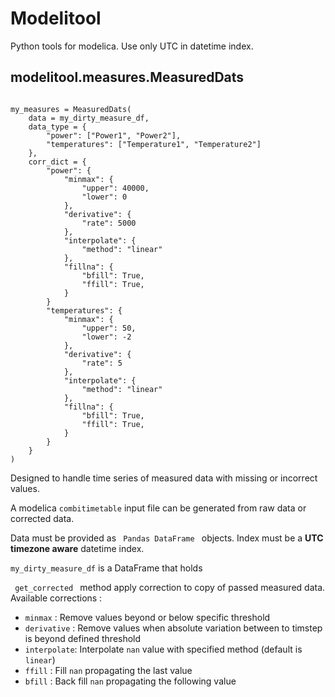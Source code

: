 # Modelitool

Python tools for modelica.
Use only UTC in datetime index.

## modelitool.measures.MeasuredDats

<pre><code>
my_measures = MeasuredDats(
    data = my_dirty_measure_df,
    data_type = {
        "power": ["Power1", "Power2"],
        "temperatures": ["Temperature1", "Temperature2"]
    },
    corr_dict = {
        "power": {
            "minmax": {
                "upper": 40000,
                "lower": 0
            },
            "derivative": {
                "rate": 5000
            },
            "interpolate": {
                "method": "linear"
            },
            "fillna": {
                "bfill": True,
                "ffill": True,
            }
        }
        "temperatures": {
            "minmax": {
                "upper": 50,
                "lower": -2
            },
            "derivative": {
                "rate": 5
            },
            "interpolate": {
                "method": "linear"
            },
            "fillna": {
                "bfill": True,
                "ffill": True,
            }        
		}
    }
)
</code></pre>

Designed to handle time series of measured data with missing or incorrect values.


A modelica <code>combitimetable</code> input file can be generated from raw data or corrected data.
 

Data must be provided as <code> Pandas DataFrame </code> objects. Index must be a **UTC timezone aware** datetime index.



<code>my_dirty_measure_df</code> is a DataFrame that holds 

<code> get_corrected </code> method apply correction to  copy of passed measured data.
Available corrections :
- <code>minmax</code> : Remove values beyond or below specific threshold
- <code>derivative</code> : Remove values when absolute variation between to timstep is beyond defined threshold
- <code>interpolate</code>: Interpolate <code>nan</code> value with specified method (default is <code>linear</code>)
- <code>ffill</code> : Fill  <code>nan</code> propagating the last value
- <code>bfill</code> : Back fill  <code>nan</code> propagating the following value

